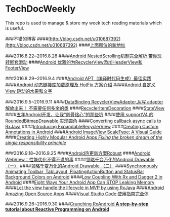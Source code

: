 # TechDocWeekly
This repo is used to manage &amp; store my week tech reading materials which is useful.

###不错的博客
####[http://blog.csdn.net/u010687392](http://blog.csdn.net/u010687392)
####[上面那位的新地址](http://zhengxiaoyong.me/)


###2016.8.22~2016.8.28
####[Android NestedScrolling机制完全解析 带你玩转嵌套滑动](http://blog.csdn.net/lmj623565791/article/details/52204039)
####[Android 优雅的为RecyclerView添加HeaderView和FooterView](http://blog.csdn.net/lmj623565791/article/details/51854533)

###2016.8.29~2016.9.4
####[Android APT（编译时代码生成）最佳实践](https://joyrun.github.io/2016/07/19/AptHelloWorld/?hmsr=toutiao.io&utm_medium=toutiao.io&utm_source=toutiao.io)
####[Android 动态链接库加载原理及 HotFix 方案介绍](http://mp.weixin.qq.com/s?__biz=MzA3NTYzODYzMg==&mid=2653577702&idx=1&sn=1288c77cd8fc2db68dc92cf18d675ace)
####[Android 自定义View 跳动的水果和文字](http://android.jobbole.com/84466/)


###2016.9.5~2016.9.11
####[DataBinding RecyclerViewAdapter,从写 adapter 解放出来！ 不需要任何多余的类](https://github.com/markzhai/DataBindingAdapter/blob/master/README_CN.md)
####[RecyclerItemDecoration](https://github.com/dinuscxj/RecyclerItemDecoration)
####[StateView](https://github.com/dinuscxj/RecyclerItemDecoration)
####[五年Android开发，让我“刻骨铭心”的那些坑](http://mp.weixin.qq.com/s?__biz=MzIwNjQ1NzQxNA==&mid=2247483658&idx=1&sn=451a063ef5bf3f3689e5af6153762fcd&scene=1&srcid=081912jNN9TJLf5BeZgdjTvl%23rd&utm_source=tuicool&utm_medium=referral)
####[使用 supportV4 的 RoundedBitmapDrawable 实现圆角](http://likfe.com/2016/08/25/use-supportv4-RoundedBitmapDrawable/)
####[Converting callback async calls to RxJava](https://medium.com/we-are-yammer/converting-callback-async-calls-to-rxjava-ebc68bde5831#.dfrd4iurz)
####[Introducing ExpandableRecyclerView](https://robots.thoughtbot.com/introducing-expandablerecyclerview?utm_source=Android+Weekly&utm_campaign=1096591845-Android_Weekly_221&utm_medium=email&utm_term=0_4eb677ad19-1096591845-337910269)
####[Creating Custom Annotations in Android](https://medium.freecodecamp.com/creating-custom-annotations-in-android-a855c5b43ed9#.ixduckpdx)
####[Android ImageView ScaleType: A Visual Guide](https://robots.thoughtbot.com/android-imageview-scaletype-a-visual-guide?utm_source=Android+Weekly&utm_campaign=1096591845-Android_Weekly_221&utm_medium=email&utm_term=0_4eb677ad19-1096591845-337910269)
####[Creating Highly Modular Android Apps *Fixing the broken dream of the single responsibility principle*](https://medium.com/stories-from-eyeem/creating-highly-modular-android-apps-933271fbdb7d#.e2v8ugoq5)


###2016.9.18~2016.9.25
####[Android热更新方案Robust](http://tech.meituan.com/android_robust.html?utm_source=tuicool&utm_medium=referral)
####[Android WebView：性能优化不得不说的事](http://motalks.cn/2016/09/11/Android-WebView-JavaScript-3/?utm_source=tuicool&utm_medium=referral)
####[领略千变万化的Android Drawable （一）](http://android.jobbole.com/84704/)
####[领略千变万化的Android Drawable （二）](http://android.jobbole.com/84705/)
####[Synchronously Animating Toolbar, TabLayout, FloatingActionButton and StatusBar Background Colors on Android](https://kylewbanks.com/blog/animating-toolbar-tablayout-floatingactionbutton-and-statusbar-background-color-on-android?utm_source=Android+Weekly&utm_campaign=88bd50a57f-Android_Weekly_223&utm_medium=email&utm_term=0_4eb677ad19-88bd50a57f-337910269)
####[Low Coupling With Rx and Dagger 2 in Android](http://www.ottodroid.net/?p=479&utm_source=Android+Weekly&utm_campaign=88bd50a57f-Android_Weekly_223&utm_medium=email&utm_term=0_4eb677ad19-88bd50a57f-337910269)
####[Eight Ways Your Android App Can STOP Leaking Memory](http://blog.nimbledroid.com/2016/09/06/stop-memory-leaks.html?utm_source=Android+Weekly&utm_campaign=88bd50a57f-Android_Weekly_223&utm_medium=email&utm_term=0_4eb677ad19-88bd50a57f-337910269)
####[Let the view handle the lifecycle in MVP by using RxJava](https://medium.com/@ferhatparmak/let-the-view-handle-the-lifecycle-in-mvp-by-using-rxjava-694d67923871#.p1az4a3t0)
####[Android Amazing Open Source Apps](https://medium.com/@amitshekhar/android-amazing-open-source-apps-e44f520593cc#.eq419zcih)
####[Visual Studio Code 使用指南完全体](http://i5ting.github.io/vsc/)


###2016.9.26~2016.9.30
####[Crunching RxAndroid **A step-by-step tutorial about Reactive Programming on Android**](https://medium.com/crunching-rxandroid/latest)